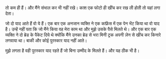 तो कम ही हैं। और मैंने संभाल कर भी नहीं रखे। काश एक फोटो ही खींच कर रख ली होती तो यहां लगा देता।  

जो दो याद आते हैं वो ये हैं। एक बार एक अनजान व्यक्ति ने एक कांफ्रेंस में एक पेन भेंट किया था वो याद है। उन्हें नहीं पता कि जो मैंने किया वह मेरा काम था और मुझे उसके पैसे मिलते थे। और एक बार एक व्यक्ति ने दो ब्रेड के पैकेट दिये थे क्योंकि मैंने उनका ब्रेड से भरा मिनी ट्रक अपनी ज़ेन से खींच कर किनारे लगवाया था। बाकी और कोई पुरस्कार याद नहीं आते। 

मुझे लगता है वही पुरस्कार याद रहते हैं जो बिना उम्मीद के मिलते हैं। और यह ठीक भी है। 
